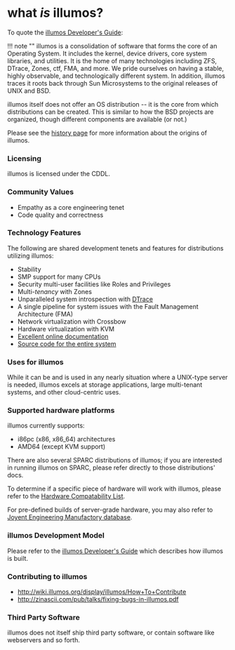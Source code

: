 # what *is* illumos?

To quote the [illumos Developer's Guide](http://illumos.org/books/dev/):

!!! note ""
    illumos is a consolidation of software that forms the core of an Operating
    System. It includes the kernel, device drivers, core system libraries, and
    utilities. It is the home of many technologies including ZFS, DTrace, Zones,
    ctf, FMA, and more. We pride ourselves on having a stable, highly
    observable, and technologically different system. In addition, illumos
    traces it roots back through Sun Microsystems to the original releases of
    UNIX and BSD.

illumos itself does not offer an OS distribution -- it is the core from which
distributions can be created. This is similar to how the BSD projects are
organized, though different components are available (or not.)

Please see the [history page](history.md) for more information about the
origins of illumos.

### Licensing

illumos is licensed under the CDDL.

### Community Values

* Empathy as a core engineering tenet
* Code quality and correctness

### Technology Features

The following are shared development tenets and features for distributions utilizing illumos:

* Stability
* SMP support for many CPUs
* Security multi-user facilities like Roles and Privileges
* Multi-_tenancy_ with Zones
* Unparalleled system introspection with [DTrace](http://dtrace.org/guide/)
* A single pipeline for system issues with the Fault Management Architecture (FMA)
* Network virtualization with Crossbow
* Hardware virtualization with KVM
* [Excellent online documentation](https://www.illumos.org/man/)
* [Source code for the entire system](https://github.com/illumos/illumos-gate)

### Uses for illumos

While it can be and is used in any nearly situation where a UNIX-type server is needed, illumos excels at storage applications, large multi-tenant systems, and other cloud-centric uses. 

### Supported hardware platforms

illumos currently supports: 
 * i86pc (x86, x86_64) architectures
 * AMD64 (except KVM support)
  
There are also several SPARC distributions of illumos; if you are interested in running illumos on SPARC, please refer directly to those distributions' docs.

To determine if a specific piece of hardware will work with illumos, please
refer to the [Hardware Compatability List](https://www.illumos.org/hcl/).

For pre-defined builds of server-grade hardware, you may also refer to
[Joyent Engineering Manufactory
database](http://eng.joyent.com/manufacturing/bom.html).    

### illumos Development Model

Please refer to the [illumos Developer's Guide]() which describes how illumos
is built.

### Contributing to illumos

 * http://wiki.illumos.org/display/illumos/How+To+Contribute
 * http://zinascii.com/pub/talks/fixing-bugs-in-illumos.pdf

### Third Party Software

illumos does not itself ship third party software, or contain software like webservers and so forth. 
